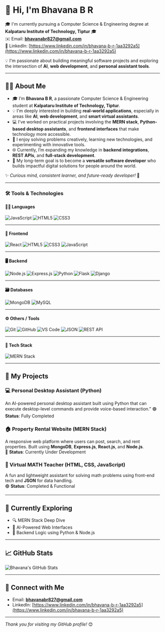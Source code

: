  # 👋 Hi, I'm Bhavana B R

🎓 I'm currently pursuing a Computer Science & Engineering degree at **Kalpataru Institute of Technology, Tiptur** 🎓  
✉️ Email: **bhavanabr827@gmail.com**  
🔗 LinkedIn: [https://www.linkedin.com/in/bhavana-b-r-1aa3292a5](https://www.linkedin.com/in/bhavana-b-r-1aa3292a5)

💡 I'm passionate about building meaningful software projects and exploring the intersection of **AI**, **web development**, and **personal assistant tools**.

---

## 👩‍💻 About Me

- 🎓 I’m **Bhavana B R**, a passionate Computer Science & Engineering student at **Kalpataru Institute of Technology, Tiptur**.
- 💡 I'm deeply interested in building **real-world applications**, especially in areas like **AI**, **web development**, and **smart virtual assistants**.
- 💻 I’ve worked on practical projects involving the **MERN stack**, **Python-based desktop assistants**, and **frontend interfaces** that make technology more accessible.
- 🧠 I enjoy solving problems creatively, learning new technologies, and experimenting with innovative tools.
- 🌐 Currently, I’m expanding my knowledge in **backend integrations**, **REST APIs**, and **full-stack development**.
- 🚀 My long-term goal is to become a **versatile software developer** who builds impactful digital solutions for people around the world.

✨ _Curious mind, consistent learner, and future-ready developer!_ 🌱

---

### 🛠️ Tools & Technologies

#### 👩‍💻 **Languages**
![JavaScript](https://img.shields.io/badge/JavaScript-F7DF1E?style=for-the-badge&logo=javascript&logoColor=black)
![HTML5](https://img.shields.io/badge/HTML5-E34F26?style=for-the-badge&logo=html5&logoColor=white)
![CSS3](https://img.shields.io/badge/CSS3-1572B6?style=for-the-badge&logo=css3&logoColor=white)

---

#### 🎨 **Frontend**
![React](https://img.shields.io/badge/React-20232A?style=for-the-badge&logo=react&logoColor=61DAFB)
![HTML5](https://img.shields.io/badge/HTML5-E34F26?style=for-the-badge&logo=html5&logoColor=white)
![CSS3](https://img.shields.io/badge/CSS3-1572B6?style=for-the-badge&logo=css3&logoColor=white)
![JavaScript](https://img.shields.io/badge/JavaScript-F7DF1E?style=for-the-badge&logo=javascript&logoColor=black)

---

#### 🖥️ **Backend**
![Node.js](https://img.shields.io/badge/Node.js-339933?style=for-the-badge&logo=nodedotjs&logoColor=white)
![Express.js](https://img.shields.io/badge/Express.js-000000?style=for-the-badge&logo=express&logoColor=white)
![Python](https://img.shields.io/badge/Python-3776AB?style=for-the-badge&logo=python&logoColor=white)
![Flask](https://img.shields.io/badge/Flask-000000?style=for-the-badge&logo=flask&logoColor=white)
![Django](https://img.shields.io/badge/Django-092E20?style=for-the-badge&logo=django&logoColor=white)

---

#### 🗃️ **Databases**
![MongoDB](https://img.shields.io/badge/MongoDB-4EA94B?style=for-the-badge&logo=mongodb&logoColor=white)
![MySQL](https://img.shields.io/badge/MySQL-005C84?style=for-the-badge&logo=mysql&logoColor=white)

---

#### ⚙️ **Others / Tools**
![Git](https://img.shields.io/badge/Git-F05032?style=for-the-badge&logo=git&logoColor=white)
![GitHub](https://img.shields.io/badge/GitHub-181717?style=for-the-badge&logo=github&logoColor=white)
![VS Code](https://img.shields.io/badge/VS_Code-007ACC?style=for-the-badge&logo=visualstudiocode&logoColor=white)
![JSON](https://img.shields.io/badge/JSON-000000?style=for-the-badge&logo=json&logoColor=white)
![REST API](https://img.shields.io/badge/REST_API-02569B?style=for-the-badge&logo=api&logoColor=white)

---

#### 🧱 **Tech Stack**
![MERN Stack](https://img.shields.io/badge/MERN-Stack-3C3C3C?style=for-the-badge&logo=react&logoColor=61DAFB)


---

## 📂 My Projects

### 💻 Personal Desktop Assistant (Python)
 An AI-powered personal desktop assistant built using Python that can execute desktop-level commands and provide voice-based interaction.”
🟢 **Status**: Fully Completed

### 🏠 Property Rental Website (MERN Stack)
A responsive web platform where users can post, search, and rent properties. Built using **MongoDB**, **Express.js**, **React.js**, and **Node.js**.  
🔧 **Status**: Currently Under Development

### 🧠 Virtual MATH Teacher (HTML, CSS, JavaScript)
A fun and lightweight assistant for solving math problems using front-end tech and **JSON** for data handling.  
🟢 **Status**: Completed & Functional

---

## 🌱 Currently Exploring

- 🔍 MERN Stack Deep Dive
- 🤖 AI-Powered Web Interfaces
- 🧩 Backend Logic using Python & Node.js

---

## 📈 GitHub Stats

![Bhavana's GitHub Stats](https://github-readme-stats.vercel.app/api?username=bhavanaBR&show_icons=true&theme=radical)

---

## 🤝 Connect with Me

- Email: **bhavanabr827@gmail.com**  
- LinkedIn: [https://www.linkedin.com/in/bhavana-b-r-1aa3292a5](https://www.linkedin.com/in/bhavana-b-r-1aa3292a5)

---

_Thank you for visiting my GitHub profile!_ 😊
